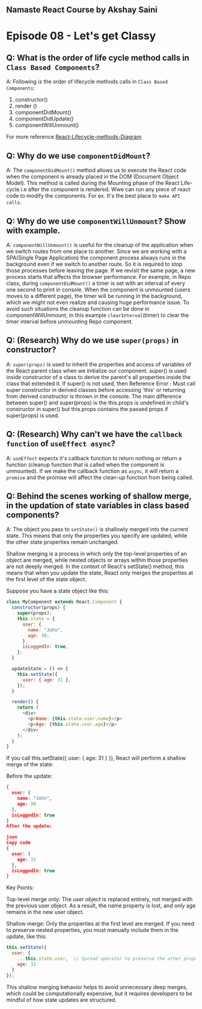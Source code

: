 ## Namaste React Course by Akshay Saini

# Episode 08 - Let's get Classy

## Q: What is the order of life cycle method calls in `Class Based Components`?

A: Following is the order of lifecycle methods calls in `Class Based Components`:

1. constructor()
2. render ()
3. componentDidMount()
4. componentDidUpdate()
5. componentWillUnmount()

For more reference [React-Lifecycle-methods-Diagram](https://projects.wojtekmaj.pl/react-lifecycle-methods-diagram/)

## Q: Why do we use `componentDidMount`?

A: The `componentDidMount()` method allows us to execute the React code when the component is already placed in the DOM (Document Object Model). This method is called during the Mounting phase of the React Life-cycle i.e after the component is rendered.
Wwe can run any piece of react code to modify the components. For ex. It's the best place to `make API calls`.

## Q: Why do we use `componentWillUnmount`? Show with example.

A: `componentWillUnmount()` is useful for the cleanup of the application when we switch routes from one place to another. Since we are working with a SPA(Single Page Application) the component process always runs in the background even if we switch to another route. So it is required to stop those processes before leaving the page. If we revisit the same page, a new process starts that affects the browser performance.
For example, in Repo class, during `componentDidMount()` a timer is set with an interval of every one second to print in console. When the component is unmounted (users moves to a different page), the timer will be running in the background, which we might not even realize and causing huge performance issue. To avoid such situations the cleanup function can be done in componentWillUnmount, in this example `clearInterval`(timer) to clear the timer interval before unmounting Repo component.

## Q: (Research) Why do we use `super(props)` in constructor?

A: `super(props)` is used to inherit the properties and access of variables of the React parent class when we initialize our component.
super() is used inside constructor of a class to derive the parent's all properties inside the class that extended it. If super() is not used, then Reference Error : Must call super constructor in derived classes before accessing 'this' or returning from derived constructor is thrown in the console.
The main difference between super() and super(props) is the this.props is undefined in child's constructor in super() but this.props contains the passed props if super(props) is used.

## Q: (Research) Why can't we have the `callback function` of `useEffect async`?

A: `useEffect` expects it's callback function to return nothing or return a function (cleanup function that is called when the component is unmounted). If we make the callback function as `async`, it will return a `promise` and the promise will affect the clean-up function from being called.

## Q: Behind the scenes working of shallow merge, in the updation of state variables in class based components?
A: The object you pass to `setState()` is shallowly merged into the current state. This means that only the properties you specify are updated, while the other state properties remain unchanged.

Shallow merging is a process in which only the top-level properties of an object are merged, while nested objects or arrays within those properties are not deeply merged. In the context of React's setState() method, this means that when you update the state, React only merges the properties at the first level of the state object.

Suppose you have a state object like this:
```javascript
class MyComponent extends React.Component {
  constructor(props) {
    super(props);
    this.state = {
      user: {
        name: "John",
        age: 30,
      },
      isLoggedIn: true,
    };
  }

  updateState = () => {
    this.setState({
      user: { age: 31 },
    });
  }

  render() {
    return (
      <div>
        <p>Name: {this.state.user.name}</p>
        <p>Age: {this.state.user.age}</p>
      </div>
    );
  }
}
```

If you call this.setState({ user: { age: 31 } }), React will perform a shallow merge of the state:

Before the update:

```json
{
  user: {
    name: "John",
    age: 30
  },
  isLoggedIn: true
}
After the update:

json
Copy code
{
  user: { 
    age: 31 
  },
  isLoggedIn: true
}
```
Key Points:

Top-level merge only: The user object is replaced entirely, not merged with the previous user object. As a result, the name property is lost, and only age remains in the new user object.

Shallow merge: Only the properties at the first level are merged. If you need to preserve nested properties, you must manually include them in the update, like this:

```jsx
this.setState({
  user: { 
    ...this.state.user,  // Spread operator to preserve the other properties
    age: 31 
  }
});
```
This shallow merging behavior helps to avoid unnecessary deep merges, which could be computationally expensive, but it requires developers to be mindful of how state updates are structured.

